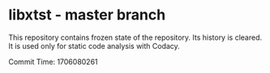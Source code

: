 # libxtst - master branch

This repository contains frozen state of the repository.
Its history is cleared. It is used only for static code
analysis with Codacy.

Commit Time: 1706080261